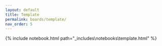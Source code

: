 ```yaml
---
layout: default
title: Template
permalink: boards/template/
nav_order: 5
---
```

{% include notebook.html path="_includes\notebooks\template.html" %}